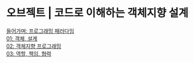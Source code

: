 # 오브젝트 | 코드로 이해하는 객체지향 설계
[들어가며: 프로그래밍 패러다임](/오브젝트/00.md)\
[01: 객체, 설계](/오브젝트/01.md)\
[02: 객체지향 프로그래밍](/오브젝트/02.md)\
[03: 역할, 책임, 협력](/오브젝트/03.md)
